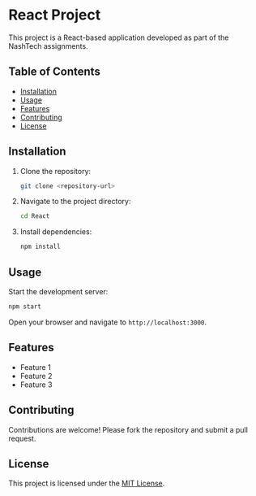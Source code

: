 # React Project

This project is a React-based application developed as part of the NashTech assignments.

## Table of Contents

- [Installation](#installation)
- [Usage](#usage)
- [Features](#features)
- [Contributing](#contributing)
- [License](#license)

## Installation

1. Clone the repository:
   ```bash
   git clone <repository-url>
   ```
2. Navigate to the project directory:
   ```bash
   cd React
   ```
3. Install dependencies:
   ```bash
   npm install
   ```

## Usage

Start the development server:

```bash
npm start
```

Open your browser and navigate to `http://localhost:3000`.

## Features

- Feature 1
- Feature 2
- Feature 3

## Contributing

Contributions are welcome! Please fork the repository and submit a pull request.

## License

This project is licensed under the [MIT License](LICENSE).
